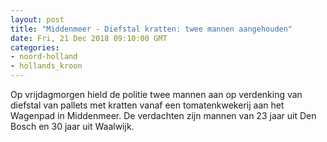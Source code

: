 ```yaml
---
layout: post
title: "Middenmeer - Diefstal kratten: twee mannen aangehouden"
date: Fri, 21 Dec 2018 09:10:00 GMT
categories: 
- noord-holland 
- hollands_kroon 
---
```


Op vrijdagmorgen hield de politie twee mannen aan op verdenking van diefstal van pallets met kratten vanaf een tomatenkwekerij aan het Wagenpad in Middenmeer. De verdachten zijn mannen van 23 jaar uit Den Bosch en 30 jaar uit Waalwijk.
